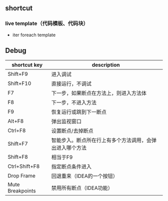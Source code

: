 ## shortcut

### live template（代码模板、代码块）

* iter foreach template



## Debug

| shortcut key     | description                                              |
| ---------------- | -------------------------------------------------------- |
| Shift+F9         | 进入调试                                                 |
| Shift+F10        | 直接运行，不调试                                         |
| F7               | 下一步，如果断点在方法上，则进入方法体                   |
| F8               | 下一步，不进入方法                                       |
| F9               | 恢复运行或跳到下一断点                                   |
| Alt+F8           | 弹出监视窗口                                             |
| Ctrl+F8          | 设置断点/去掉断点                                        |
| Shift+F7         | 智能步入。断点所在行上有多个方法调用，会弹出进入哪个方法 |
| Shift+F8         | 相当于F9                                                 |
| Ctrl+Shift+F8    | 指定断点条件进入                                         |
| Drop Frame       | 回退重来（IDEA的一个按钮）                               |
| Mute Breakpoints | 禁用所有断点（IDEA功能）                                 |



